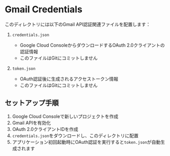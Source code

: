 # Gmail Credentials

このディレクトリには以下のGmail API認証関連ファイルを配置します：

1. `credentials.json`
   - Google Cloud ConsoleからダウンロードするOAuth 2.0クライアントの認証情報
   - このファイルはGitにコミットしません

2. `token.json`
   - OAuth認証後に生成されるアクセストークン情報
   - このファイルはGitにコミットしません

## セットアップ手順

1. Google Cloud Consoleで新しいプロジェクトを作成
2. Gmail APIを有効化
3. OAuth 2.0クライアントIDを作成
4. `credentials.json`をダウンロードし、このディレクトリに配置
5. アプリケーション初回起動時にOAuth認証を実行すると`token.json`が自動生成されます
